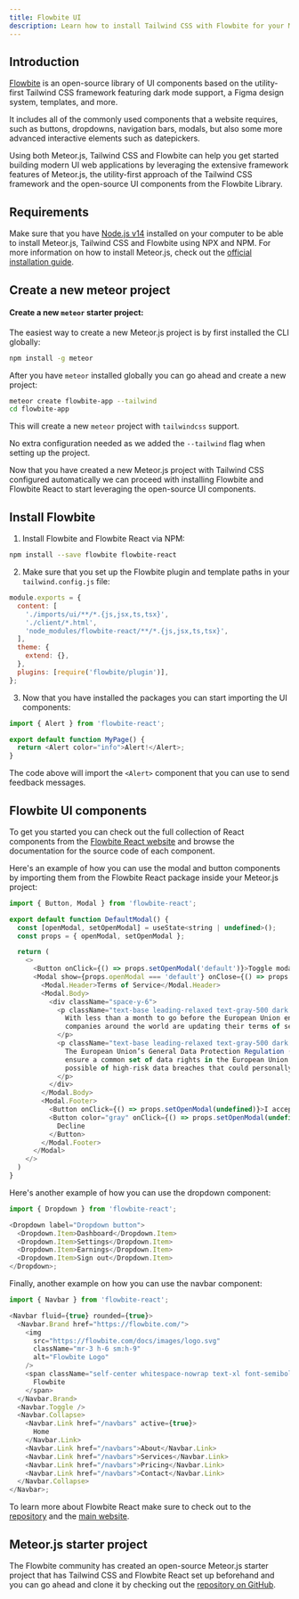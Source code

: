 ```yaml
---
title: Flowbite UI
description: Learn how to install Tailwind CSS with Flowbite for your Meteor.js project to build full-stack JavaScript or TypeScript web, mobile, and desktop applications
---
```


## Introduction

[Flowbite](https://flowbite.com/) is an open-source library of UI components based on the utility-first Tailwind CSS framework featuring dark mode support, a Figma design system, templates, and more.

It includes all of the commonly used components that a website requires, such as buttons, dropdowns, navigation bars, modals, but also some more advanced interactive elements such as datepickers.

Using both Meteor.js, Tailwind CSS and Flowbite can help you get started building modern UI web applications by leveraging the extensive framework features of Meteor.js, the utility-first approach of the Tailwind CSS framework and the open-source UI components from the Flowbite Library.

## Requirements

Make sure that you have [Node.js v14](https://nodejs.org/en/) installed on your computer to be able to install Meteor.js, Tailwind CSS and Flowbite using NPX and NPM.
For more information on how to install Meteor.js, check out the [official installation guide](https://docs.meteor.com/install.html#prereqs).

## Create a new meteor project

#### Create a new `meteor` starter project:

The easiest way to create a new Meteor.js project is by first installed the CLI globally:

```bash
npm install -g meteor
```

After you have `meteor` installed globally you can go ahead and create a new project:

```sh
meteor create flowbite-app --tailwind
cd flowbite-app
```

This will create a new `meteor` project with `tailwindcss` support.

No extra configuration needed as we added the `--tailwind` flag when setting up the project.

Now that you have created a new Meteor.js project with Tailwind CSS configured automatically we can proceed with installing Flowbite and Flowbite React to start leveraging the open-source UI components.

## Install Flowbite

1. Install Flowbite and Flowbite React via NPM:

```bash
npm install --save flowbite flowbite-react
```

2. Make sure that you set up the Flowbite plugin and template paths in your `tailwind.config.js` file:

```js
module.exports = {
  content: [
    './imports/ui/**/*.{js,jsx,ts,tsx}',
    './client/*.html',
    'node_modules/flowbite-react/**/*.{js,jsx,ts,tsx}',
  ],
  theme: {
    extend: {},
  },
  plugins: [require('flowbite/plugin')],
};
```

3. Now that you have installed the packages you can start importing the UI components:

```js
import { Alert } from 'flowbite-react';

export default function MyPage() {
  return <Alert color="info">Alert!</Alert>;
}
```

The code above will import the `<Alert>` component that you can use to send feedback messages.

## Flowbite UI components

To get you started you can check out the full collection of React components from the [Flowbite React website](https://flowbite-react.com/) and browse the documentation for the source code of each component.

Here's an example of how you can use the modal and button components by importing them from the Flowbite React package inside your Meteor.js project:

```javascript
import { Button, Modal } from 'flowbite-react';

export default function DefaultModal() {
  const [openModal, setOpenModal] = useState<string | undefined>();
  const props = { openModal, setOpenModal };

  return (
    <>
      <Button onClick={() => props.setOpenModal('default')}>Toggle modal</Button>
      <Modal show={props.openModal === 'default'} onClose={() => props.setOpenModal(undefined)}>
        <Modal.Header>Terms of Service</Modal.Header>
        <Modal.Body>
          <div className="space-y-6">
            <p className="text-base leading-relaxed text-gray-500 dark:text-gray-400">
              With less than a month to go before the European Union enacts new consumer privacy laws for its citizens,
              companies around the world are updating their terms of service agreements to comply.
            </p>
            <p className="text-base leading-relaxed text-gray-500 dark:text-gray-400">
              The European Union’s General Data Protection Regulation (G.D.P.R.) goes into effect on May 25 and is meant to
              ensure a common set of data rights in the European Union. It requires organizations to notify users as soon as
              possible of high-risk data breaches that could personally affect them.
            </p>
          </div>
        </Modal.Body>
        <Modal.Footer>
          <Button onClick={() => props.setOpenModal(undefined)}>I accept</Button>
          <Button color="gray" onClick={() => props.setOpenModal(undefined)}>
            Decline
          </Button>
        </Modal.Footer>
      </Modal>
    </>
  )
}
```

Here's another example of how you can use the dropdown component:

```javascript
import { Dropdown } from 'flowbite-react';

<Dropdown label="Dropdown button">
  <Dropdown.Item>Dashboard</Dropdown.Item>
  <Dropdown.Item>Settings</Dropdown.Item>
  <Dropdown.Item>Earnings</Dropdown.Item>
  <Dropdown.Item>Sign out</Dropdown.Item>
</Dropdown>;
```

Finally, another example on how you can use the navbar component:

```javascript
import { Navbar } from 'flowbite-react';

<Navbar fluid={true} rounded={true}>
  <Navbar.Brand href="https://flowbite.com/">
    <img
      src="https://flowbite.com/docs/images/logo.svg"
      className="mr-3 h-6 sm:h-9"
      alt="Flowbite Logo"
    />
    <span className="self-center whitespace-nowrap text-xl font-semibold dark:text-white">
      Flowbite
    </span>
  </Navbar.Brand>
  <Navbar.Toggle />
  <Navbar.Collapse>
    <Navbar.Link href="/navbars" active={true}>
      Home
    </Navbar.Link>
    <Navbar.Link href="/navbars">About</Navbar.Link>
    <Navbar.Link href="/navbars">Services</Navbar.Link>
    <Navbar.Link href="/navbars">Pricing</Navbar.Link>
    <Navbar.Link href="/navbars">Contact</Navbar.Link>
  </Navbar.Collapse>
</Navbar>;
```

To learn more about Flowbite React make sure to check out to the [repository](https://github.com/themesberg/flowbite-react) and the [main website](https://flowbite-react.com/).

## Meteor.js starter project

The Flowbite community has created an open-source Meteor.js starter project that has Tailwind CSS and Flowbite React set up beforehand and you can go ahead and clone it by checking out the [repository on GitHub](https://github.com/meteor/flowbite-meteor-starter).

